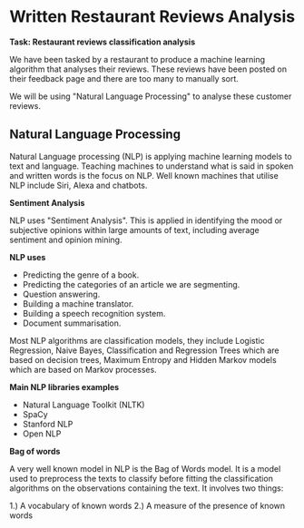 # Written Restaurant Reviews Analysis

**Task: Restaurant reviews classification analysis**

We have been tasked by a restaurant to produce a machine learning algorithm that analyses their reviews. These reviews have been posted on their feedback page and there are too many to manually sort.

We will be using "Natural Language Processing" to analyse these customer reviews.

## Natural Language Processing

Natural Language processing (NLP) is applying machine learning models to text and language. Teaching machines to understand what is said in spoken and written words is the focus on NLP. Well known machines that utilise NLP include Siri, Alexa and chatbots.

**Sentiment Analysis**

NLP uses "Sentiment Analysis". This is applied in identifying the mood or subjective opinions within large amounts of text, including average sentiment and opinion mining.

**NLP uses**

- Predicting the genre of a book.
- Predicting the categories of an article we are segmenting.
- Question answering.
- Building a machine translator.
- Building a speech recognition system.
- Document summarisation.

Most NLP algorithms are classification models, they include Logistic Regression, Naive Bayes, Classification and Regression Trees which are based on decision trees, Maximum Entropy and Hidden Markov models which are based on Markov processes.

**Main NLP libraries examples**

- Natural Language Toolkit (NLTK)
- SpaCy
- Stanford NLP
- Open NLP

**Bag of words**

A very well known model in NLP is the Bag of Words model. It is a model used to preprocess the texts to classify before fitting the classification algorithms on the observations containing the text. It involves two things:

1.) A vocabulary of known words
2.) A measure of the presence of known words
